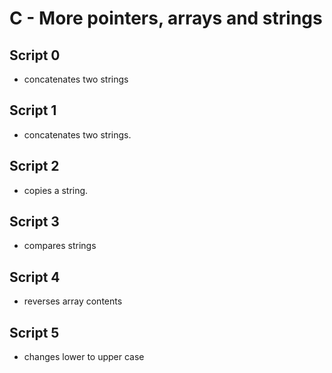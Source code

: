 # C - More pointers, arrays and strings

## Script 0
- concatenates two strings

## Script 1
- concatenates two strings.

## Script 2
- copies a string.

## Script 3
- compares strings

## Script 4
- reverses array contents

## Script 5
- changes lower to upper case

